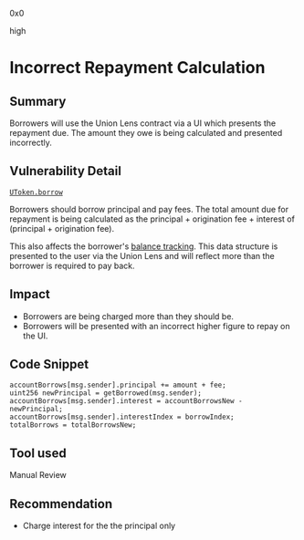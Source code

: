 0x0

high

# Incorrect Repayment Calculation

## Summary

Borrowers will use the Union Lens contract via a UI which presents the repayment due. The amount they owe is being calculated and presented incorrectly.

## Vulnerability Detail

[`UToken.borrow`](https://github.com/sherlock-audit/2022-10-union-finance/blob/main/union-v2-contracts/contracts/market/UToken.sol#L536-L540)

Borrowers should borrow principal and pay fees. The total amount due for repayment is being calculated as the principal + origination fee + interest of (principal + origination fee).

This also affects the borrower's [balance tracking](https://github.com/sherlock-audit/2022-10-union-finance/blob/main/union-v2-contracts/contracts/market/UToken.sol#L536-L540). This data structure is presented to the user via the Union Lens and will reflect more than the borrower is required to pay back.

## Impact

- Borrowers are being charged more than they should be.
- Borrowers will be presented with an incorrect higher figure to repay on the UI.

## Code Snippet

```solidity
accountBorrows[msg.sender].principal += amount + fee;
uint256 newPrincipal = getBorrowed(msg.sender);
accountBorrows[msg.sender].interest = accountBorrowsNew - newPrincipal;
accountBorrows[msg.sender].interestIndex = borrowIndex;
totalBorrows = totalBorrowsNew;
```

## Tool used

Manual Review

## Recommendation

- Charge interest for the the principal only